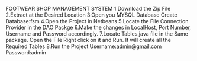 FOOTWEAR SHOP MANAGEMENT SYSTEM
1.Download the Zip File
2.Extract at the Desired Location
3.Open you MYSQL Database 
    Create Database:fsm
4.Open the Project in Netbeans
5.Locate the File Connection Provider in the DAO Packge
6.Make the changes in LocalHost, Port Number, Username and Password accordingly.
7.Locate Tables.java file in the Same package. Open the File Right click on it and Run. It will create all the Required Tables
8.Run the Project
Username:admin@gmail.com
Password:admin
